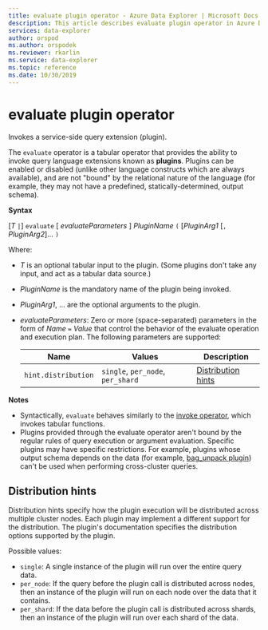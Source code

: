 ```yaml
---
title: evaluate plugin operator - Azure Data Explorer | Microsoft Docs
description: This article describes evaluate plugin operator in Azure Data Explorer.
services: data-explorer
author: orspod
ms.author: orspodek
ms.reviewer: rkarlin
ms.service: data-explorer
ms.topic: reference
ms.date: 10/30/2019
---
```

# evaluate plugin operator

Invokes a service-side query extension (plugin).

The `evaluate` operator is a tabular operator that provides the ability to
invoke query language extensions known as **plugins**. Plugins can be enabled
or disabled (unlike other language constructs which are always available),
and are not "bound" by the relational nature of the language (for example, they may
not have a predefined, statically-determined, output schema).

**Syntax** 

[*T* `|`] `evaluate` [ *evaluateParameters* ] *PluginName* `(` [*PluginArg1* [`,` *PluginArg2*]... `)`

Where:

* *T* is an optional tabular input to the plugin. (Some plugins don't take
  any input, and act as a tabular data source.)
* *PluginName* is the mandatory name of the plugin being invoked.
* *PluginArg1*, ... are the optional arguments to the plugin.
* *evaluateParameters*: Zero or more (space-separated) parameters in the form of
  *Name* `=` *Value* that control the behavior of the evaluate operation and execution plan. The following parameters are supported: 

  |Name                |Values                           |Description                                |
  |--------------------|---------------------------------|-------------------------------------------|
  |`hint.distribution` |`single`, `per_node`, `per_shard`| [Distribution hints](#distribution-hints) |

**Notes**

* Syntactically, `evaluate` behaves similarly
to the [invoke operator](./invokeoperator.md), which invokes tabular functions.
* Plugins provided through the evaluate operator aren't bound by the regular rules of query execution or argument evaluation.
Specific plugins may have specific restrictions. For example, plugins whose output schema depends on the data (for example, [bag_unpack plugin](./bag-unpackplugin.md)) can't be used
when performing cross-cluster queries.

## Distribution hints

Distribution hints specify how the plugin execution will be distributed across multiple cluster nodes. Each plugin may implement a different support for the distribution. The plugin's documentation specifies the distribution options supported by the plugin.

Possible values:

* `single`: A single instance of the plugin will run over the entire query data.
* `per_node`: If the query before the plugin call is distributed across nodes, then an instance of the plugin will run on each node over the data that it contains.
* `per_shard`: If the data before the plugin call is distributed across shards, then an instance of the plugin will run over each shard of the data.